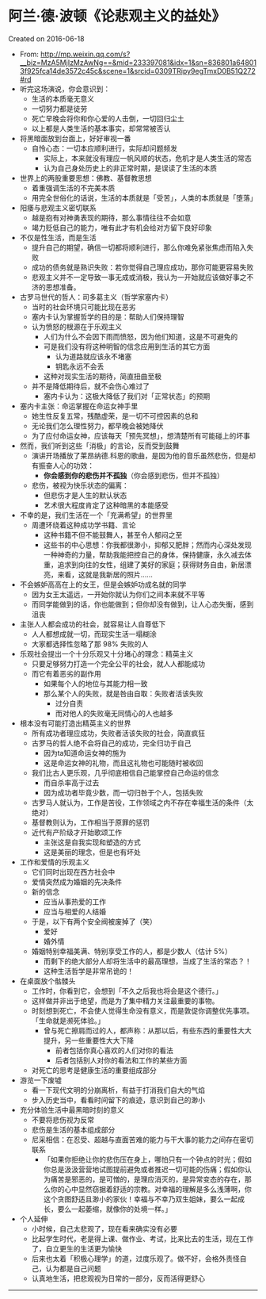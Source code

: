 # 阿兰·德·波顿《论悲观主义的益处》

Created on 2016-06-18

- From: <http://mp.weixin.qq.com/s?__biz=MzA5MjIzMzAwNg==&mid=233397081&idx=1&sn=836801a648013f925fca14de3572c45c&scene=1&srcid=0309TRipy9egTmxD0B51Q272#rd>
- 听完这场演说，你会意识到：
    - 生活的本质毫无意义
    - 一切努力都是徒劳
    - 死亡早晚会将你和你心爱的人击倒，一切回归尘土
    - 以上都是人类生活的基本事实，却常常被否认
- 将黑暗面放到台面上，好好审视一番
    - 自怜心态：一切本应顺利进行，实际却问题频发
        - 实际上，本来就没有理应一帆风顺的状态，危机才是人类生活的常态
        - 认为自己身处历史上的非正常时期，是误读了生活的本质
- 世界上的两股重要思想：佛教、基督教思想
    - 着重强调生活的不完美本质
    - 用完全世俗化的话说，生活的本质就是「受苦」，人类的本质就是「堕落」
- 阳痿与悲观主义密切联系
    - 越是抱有对神勇表现的期待，那么事情往往不会如意
    - 竭力贬低自己的能力，唯有此才有机会给对方留下良好印象
- 不仅是性生活，而是生活
    - 提升自己的期望，确信一切都将顺利进行，那么你难免紧张焦虑而陷入失败
    - 成功的债务就是熟识失败：若你觉得自己理应成功，那你可能更容易失败
    - 悲观主义并不一定导致一事无成或消极，我认为一开始就应该做好事之不济的思想准备。
- 古罗马世代的哲人：司多葛主义（哲学家塞内卡）
    - 当时的社会环境只可能比现在恶劣
    - 塞内卡认为掌握哲学的目的是：帮助人们保持理智
    - 认为愤怒的根源在于乐观主义
        - 人们为什么不会因下雨而愤怒，因为他们知道，这是不可避免的
        - 可是我们没有将这种明智的信念应用到生活的其它方面
            - 认为道路就应该永不堵塞
            - 钥匙永远不会丢
        - 这种对现实生活的期待，简直扭曲至极
    - 并不是降低期待后，就不会伤心难过了
        - 塞内卡认为：这极大降低了我们对「正常状态」的预期
- 塞内卡主张：命运掌握在命运女神手里
    - 她生性反复五常，残酷虚荣，是一切不可控因素的总和
    - 无论我们怎么理性努力，都早晚会被她降伏
    - 为了应付命运女神，应该每天「预先冥想」，想清楚所有可能碰上的坏事
- 然而，我们听到这些「消极」的言论，反而受到鼓舞
    - 演讲开场播放了莱昂纳德.科恩的歌曲，是因为他的音乐虽然悲伤，但是却有振奋人心的功效：
        - __你会感到你的悲伤并不孤独__（你会感到悲伤，但并不孤独）
    - 悲伤，被视为快乐状态的偏离：
        - 但悲伤才是人生的默认状态
        - 艺术很大程度肯定了这种暗黑的本能感受
- 不幸的是，我们生活在一个「充满希望」的世界里
    - 周遭环绕着这种成功学书籍、言论
        - 这种书籍不但不能鼓舞人，甚至令人郁闷之至
        - 这些书的中心思想：你我都很渺小，抑郁又肥胖；然而内心深处发现一种神奇的力量，帮助我能把控自己的身体，保持健康，永久减去体重，追求到向往的女性，组建了美好的家庭；获得财务自由，新居漂亮，来看，这就是我新居的照片……
- 不会嫉妒高高在上的女王，但是会嫉妒功成名就的同学
    - 因为女王太遥远，一开始你就认为你们之间本来就不平等
    - 而同学能做到的话，你也能做到；但你却没有做到，让人心态失衡，感到沮丧
- 主张人人都会成功的社会，就容易让人自尊低下
    - 人人都想成就一切，而现实生活一塌糊涂
    - 大家都选择性忽略了那 98% 失败的人
- 乐观社会提出一个十分乐观又十分堵心的理念：精英主义
    - 只要足够努力打造一个完全公平的社会，就人人都能成功
    - 而它有着恶劣的副作用
        - 如果每个人的地位与其能力相一致
        - 那么某个人的失败，就是咎由自取：失败者活该失败
            - 过分自责
            - 而对他人的失败毫无同情心的人也越多
- 根本没有可能打造出精英主义的世界
    - 所有成功者理应成功，失败者活该失败的社会，简直疯狂
    - 古罗马的哲人绝不会将自己的成功，完全归功于自己
        - 因为ta知道命运女神的施为
        - 这是命运女神的礼物，而且这礼物也可能随时被收回
    - 我们比古人更乐观，几乎彻底相信自己能掌控自己命运的信念
        - 而自杀率高于过去
        - 因为成功者毕竟少数，而一切归咎于个人，包括失败
    - 古罗马人就认为，工作是苦役，工作领域之内不存在幸福生活的条件（太绝对）
    - 基督教则认为，工作相当于原罪的惩罚
    - 近代有产阶级才开始歌颂工作
        - 主张这是自我实现和塑造的方式
        - 这是美丽的理念，但是也有坏处
- 工作和爱情的乐观主义
    - 它们同时出现在西方社会中
    - 爱情突然成为婚姻的先决条件
    - 新的信念
        - 应当从事热爱的工作
        - 应当与相爱的人结婚
    - 于是，以下有两个安全阀被废掉了（笑）
        - 爱好
        - 婚外情
    - 婚姻特别幸福美满、特别享受工作的人，都是少数人（估计 5%）
        - 而剩下的绝大部分人却将生活中的最高理想，当成了生活的常态？！
        - 这种生活哲学是非常吊诡的！
- 在桌面放个骷髅头
    - 工作时，你看到它，会想到「不久之后我也将会是这个德行。」
    - 这样做并非出于绝望，而是为了集中精力关注最重要的事物。
    - 时刻想到死亡，不会使人觉得生命没有意义，而是敦促你调整优先事项。「生命就是濒死体验。」
        - 曾与死亡擦肩而过的人，都声称：从那以后，有些东西的重要性大大提升，另一些重要性大大下降
            - 前者包括你真心喜欢的人们对你的看法
            - 后者包括别人对你的看法和工作的某些方面
    - 对死亡的思考是健康生活的重要组成部分
- 游览一下废墟
    - 看一下现代文明的分崩离析，有益于打消我们自大的气焰
    - 步入历史当中，看看时间留下的痕迹，意识到自己的渺小
- 充分体验生活中最黑暗时刻的意义
    - 不要将悲伤视为反常
    - 悲伤是生活的基本组成部分
    - 尼采相信：在忍受、超越与直面苦难的能力与干大事的能力之间存在密切联系
        - 「如果你拒绝让你的悲伤压在身上，哪怕只有一个钟点的时光；假如你总是汲汲营营地试图提前避免或者推迟一切可能的伤痛；假如你认为痛苦是邪恶的，是可憎的，是理应消灭的，是异常变态的存在，那么你的心中显然窃据着舒适的宗教。对幸福的理解是多么浅薄啊，你这个贪图舒适且渺小的家伙！幸福与不幸乃双生姐妹，要么一起成长，要么一起萎缩，就像你的处境一样。」
- 个人延伸
    - 小时候，自己太悲观了，现在看来确实没有必要
    - 比起学生时代，老是得上课、做作业、考试，比来比去的生活，现在工作了，自立更生的生活更为愉快
    - 后来也太着「积极心理学」的道，过度乐观了。做不好，会格外责怪自己，认为都是自己问题
    - 认真地生活，把悲观视为日常的一部分，反而活得更舒心

---
